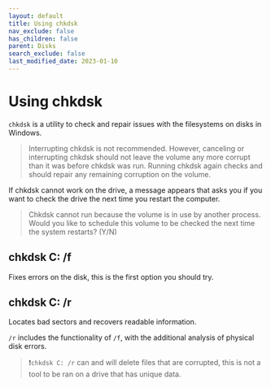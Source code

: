 ```yaml
---
layout: default
title: Using chkdsk
nav_exclude: false
has_children: false
parent: Disks
search_exclude: false
last_modified_date: 2023-01-10
---
```

# Using chkdsk
`chkdsk` is a utility to check and repair issues with the filesystems on disks in Windows. 

> Interrupting chkdsk is not recommended. However, canceling or interrupting chkdsk should not leave the volume any more corrupt than it was before chkdsk was run. Running chkdsk again checks and should repair any remaining corruption on the volume.

If chkdsk cannot work on the drive, a message appears that asks you if you want to check the drive the next time you restart the computer.

> Chkdsk cannot run because the volume is in use by another process. Would you like to schedule this volume to be checked the next time the system restarts? (Y/N)

## chkdsk C: /f
Fixes errors on the disk, this is the first option you should try.

## chkdsk C: /r
Locates bad sectors and recovers readable information.

`/r` includes the functionality of `/f`, with the additional analysis of physical disk errors.

> ❗`chkdsk C: /r` can and will delete files that are corrupted, this is not a tool to be ran on a drive that has unique data.

